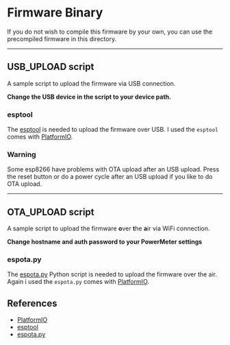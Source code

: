 # Firmware Binary
If you do not wish to compile this firmware by your own, you can use the
precompiled firmware in this directory.

---

## USB_UPLOAD script
A sample script to upload the firmware via USB connection.

**Change the USB device in the script
to your device path.**

### esptool
The [esptool](https://github.com/espressif/esptool) is needed to upload the firmware over USB.
I used the `esptool` comes with [PlatformIO](https://platformio.org/).

### Warning
Some esp8266 have problems with OTA upload after an USB upload. Press the reset button or do a power cycle after an USB upload if you like to do OTA upload.

---

## OTA_UPLOAD script
A sample script to upload the firmware **o**ver **t**he **a**ir via WiFi connection.

**Change hostname and auth password to your PowerMeter settings**

### espota.py
The [espota.py](https://github.com/esp8266/Arduino/blob/master/tools/espota.py) Python script is needed to upload the firmware over the air.
Again i used the `espota.py` comes with [PlatformIO](https://platformio.org/).

## References
- [PlatformIO](https://platformio.org/)
- [esptool](https://github.com/espressif/esptool)
- [espota.py](https://github.com/esp8266/Arduino/blob/master/tools/espota.py)
